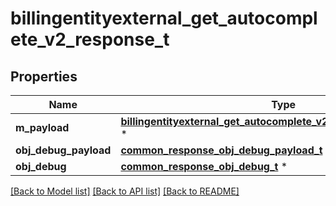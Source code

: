 # billingentityexternal_get_autocomplete_v2_response_t

## Properties
Name | Type | Description | Notes
------------ | ------------- | ------------- | -------------
**m_payload** | [**billingentityexternal_get_autocomplete_v2_response_m_payload_t**](billingentityexternal_get_autocomplete_v2_response_m_payload.md) \* |  | 
**obj_debug_payload** | [**common_response_obj_debug_payload_t**](common_response_obj_debug_payload.md) \* |  | [optional] 
**obj_debug** | [**common_response_obj_debug_t**](common_response_obj_debug.md) \* |  | [optional] 

[[Back to Model list]](../README.md#documentation-for-models) [[Back to API list]](../README.md#documentation-for-api-endpoints) [[Back to README]](../README.md)


